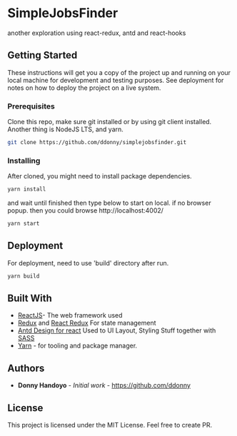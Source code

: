 # SimpleJobsFinder

another exploration using react-redux, antd and react-hooks

## Getting Started

These instructions will get you a copy of the project up and running on your local machine for development and testing purposes. See deployment for notes on how to deploy the project on a live system.

### Prerequisites

Clone this repo, make sure git installed or by using git client installed. Another thing is NodeJS LTS, and yarn.

```bash
git clone https://github.com/ddonny/simplejobsfinder.git
```

### Installing

After cloned, you might need to install package dependencies.

```bash
yarn install
```

and wait until finished then type below to start on local. if no browser popup. then you could browse http://localhost:4002/

```bash
yarn start
```

## Deployment

For deployment, need to use 'build' directory after run.

```bash
yarn build
```

## Built With

* [ReactJS](https://reactjs.org/)- The web framework used
* [Redux](https://react-redux.js.org/) and [React Redux](https://react-redux.js.org/) For state management
* [Antd Design for react](https://ant.design/docs/react/introduce) Used to UI Layout, Styling Stuff together with [SASS](https://sass-lang.com/)
* [Yarn](https://yarnpkg.com/) - for tooling and package manager.

## Authors

* **Donny Handoyo** - *Initial work* - <https://github.com/ddonny>

## License

This project is licensed under the MIT License. Feel free to create PR.
